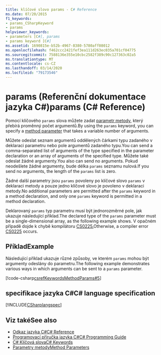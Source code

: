 ```yaml
---
title: klíčové slovo params - C# Reference
ms.date: 07/20/2015
f1_keywords:
- params_CSharpKeyword
- params
helpviewer_keywords:
- parameters [C#], params
- params keyword [C#]
ms.assetid: 1690815e-b52b-4967-8380-5780aff08012
ms.openlocfilehash: f462ccc2421fef3ea111d263ec035a701cf04775
ms.sourcegitcommit: 7588136e355e10cbc2582f389c90c127363c02a5
ms.translationtype: MT
ms.contentlocale: cs-CZ
ms.lasthandoff: 03/14/2020
ms.locfileid: "79173546"
---
```

# <a name="params-c-reference"></a><span data-ttu-id="ce534-102">params (Referenční dokumentace jazyka C#)</span><span class="sxs-lookup"><span data-stu-id="ce534-102">params (C# Reference)</span></span>

<span data-ttu-id="ce534-103">Pomocí klíčového `params` slova můžete zadat [parametr metody,](method-parameters.md) který přebírá proměnný počet argumentů.</span><span class="sxs-lookup"><span data-stu-id="ce534-103">By using the `params` keyword, you can specify a [method parameter](method-parameters.md) that takes a variable number of arguments.</span></span>

<span data-ttu-id="ce534-104">Můžete odeslat seznam argumentů oddělených čárkami typu zadaného v deklaraci parametru nebo pole argumentů zadaného typu.</span><span class="sxs-lookup"><span data-stu-id="ce534-104">You can send a comma-separated list of arguments of the type specified in the parameter declaration or an array of arguments of the specified type.</span></span> <span data-ttu-id="ce534-105">Můžete také odeslat žádné argumenty.</span><span class="sxs-lookup"><span data-stu-id="ce534-105">You also can send no arguments.</span></span> <span data-ttu-id="ce534-106">Pokud neodešlete žádné argumenty, bude délka `params` seznamu nulová.</span><span class="sxs-lookup"><span data-stu-id="ce534-106">If you send no arguments, the length of the `params` list is zero.</span></span>

<span data-ttu-id="ce534-107">Žádné další parametry jsou `params` povoleny po klíčové slovo `params` v deklaraci metody a pouze jedno klíčové slovo je povoleno v deklaraci metody.</span><span class="sxs-lookup"><span data-stu-id="ce534-107">No additional parameters are permitted after the `params` keyword in a method declaration, and only one `params` keyword is permitted in a method declaration.</span></span>

<span data-ttu-id="ce534-108">Deklarovaný `params` typ parametru musí být jednorozměrné pole, jak ukazuje následující příklad.</span><span class="sxs-lookup"><span data-stu-id="ce534-108">The declared type of the `params` parameter must be a single-dimensional array, as the following example shows.</span></span> <span data-ttu-id="ce534-109">V opačném případě dojde k chybě kompilátoru [CS0225.](../../misc/cs0225.md)</span><span class="sxs-lookup"><span data-stu-id="ce534-109">Otherwise, a compiler error [CS0225](../../misc/cs0225.md) occurs.</span></span>

## <a name="example"></a><span data-ttu-id="ce534-110">Příklad</span><span class="sxs-lookup"><span data-stu-id="ce534-110">Example</span></span>

<span data-ttu-id="ce534-111">Následující příklad ukazuje různé způsoby, ve kterém `params` mohou být argumenty odeslány do parametru.</span><span class="sxs-lookup"><span data-stu-id="ce534-111">The following example demonstrates various ways in which arguments can be sent to a `params` parameter.</span></span>

[!code-csharp[csrefKeywordsMethodParams#5](~/samples/snippets/csharp/VS_Snippets_VBCSharp/csrefKeywordsMethodParams/CS/csrefKeywordsMethodParams.cs#5)]

## <a name="c-language-specification"></a><span data-ttu-id="ce534-112">specifikace jazyka C#</span><span class="sxs-lookup"><span data-stu-id="ce534-112">C# language specification</span></span>

[!INCLUDE[CSharplangspec](~/includes/csharplangspec-md.md)]

## <a name="see-also"></a><span data-ttu-id="ce534-113">Viz také</span><span class="sxs-lookup"><span data-stu-id="ce534-113">See also</span></span>

- [<span data-ttu-id="ce534-114">Odkaz jazyka C#</span><span class="sxs-lookup"><span data-stu-id="ce534-114">C# Reference</span></span>](../index.md)
- [<span data-ttu-id="ce534-115">Programovací příručka jazyka C#</span><span class="sxs-lookup"><span data-stu-id="ce534-115">C# Programming Guide</span></span>](../../programming-guide/index.md)
- [<span data-ttu-id="ce534-116">C# Klíčová slova</span><span class="sxs-lookup"><span data-stu-id="ce534-116">C# Keywords</span></span>](index.md)
- [<span data-ttu-id="ce534-117">Parametry metody</span><span class="sxs-lookup"><span data-stu-id="ce534-117">Method Parameters</span></span>](method-parameters.md)
